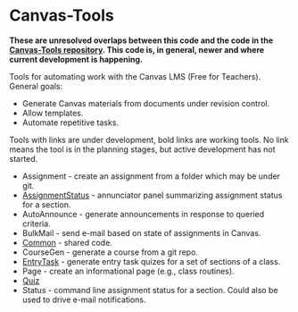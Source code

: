 # Canvas-Tools

**These are unresolved overlaps between this code and the code in the [Canvas-Tools repository](https://github.com/DouglasUrner/Canvas-Tools). This code is, in general, newer and where current development is happening.**

Tools for automating work with the Canvas LMS (Free for Teachers). General goals:

* Generate Canvas materials from documents under revision control.
* Allow templates.
* Automate repetitive tasks.

Tools with links are under development, bold links are working tools. No link means the tool is in the planning stages, but active development has not started.

* Assignment - create an assignment from a folder which may be under git.
* [AssignmentStatus](https://github.com/DouglasUrner/Canvas-Tools/tree/master/AssignmentStatus) - annunciator panel summarizing assignment status for a section.
* AutoAnnounce - generate announcements in response to queried criteria.
* BulkMail - send e-mail based on state of assignments in Canvas.
* [Common](https://github.com/DouglasUrner/Canvas-Tools/tree/master/Common) - shared code.
* CourseGen - generate a course from a git repo.
* [EntryTask](https://github.com/DouglasUrner/Canvas-Tools/tree/master/EntryTask) - generate entry task quizes for a set of sections of a class.
* Page - create an informational page (e.g., class routines).
* [Quiz](Quiz)
* Status - command line assignment status for a section. Could also be used to drive e-mail notifications.
